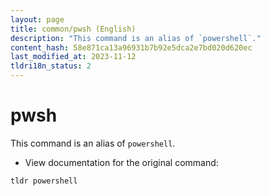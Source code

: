 ```yaml
---
layout: page
title: common/pwsh (English)
description: "This command is an alias of `powershell`."
content_hash: 58e871ca13a96931b7b92e5dca2e7bd020d620ec
last_modified_at: 2023-11-12
tldri18n_status: 2
---
```

# pwsh

This command is an alias of `powershell`.

- View documentation for the original command:

`tldr powershell`
